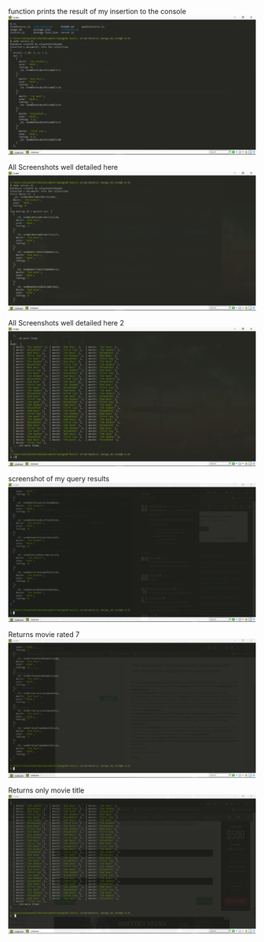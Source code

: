 
function prints the result of my insertion to the console
![My function prints the result of my insertion to the console by oluwatobilobaoke](screenshots/result_of_your_insertion_to_the_console.png "function prints the result of my insertion to the console")

All Screenshots well detailed here
![All Screenshots well detailed here](screenshots/crud__basics.png "All Screenshots well detailed here")

All Screenshots well detailed here 2
![All Screenshots well detailed here 2](screenshots/crud__basics__2.png "All Screenshots well detailed here 2")

screenshot of my query results
![screenshot of my query results](screenshots/return_the_fist_document.png "screenshot of my query resultsthe updated collection to the console")

Returns movie rated 7
![Returns movie rated 7](screenshots/return_the_movies_rated_7.png "Returns movie rated 7") 

Returns only movie title
![Returns only movie title](screenshots/return_the_movies_titles.png "Returns only movie title")
